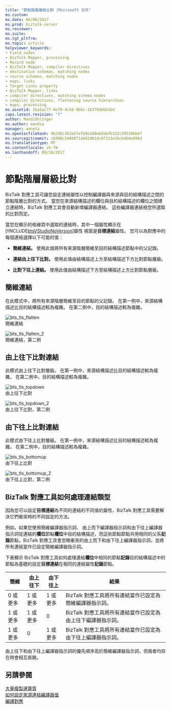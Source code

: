 ```yaml
---
title: "節點階層層級比對 |Microsoft 文件"
ms.custom: 
ms.date: 06/08/2017
ms.prod: biztalk-server
ms.reviewer: 
ms.suite: 
ms.tgt_pltfrm: 
ms.topic: article
helpviewer_keywords:
- Field nodes
- BizTalk Mapper, processing
- Record node
- BizTalk Mapper, compiler directives
- destination schemas, matching nodes
- source schemas, matching nodes
- maps, links
- Target Links property
- BizTalk Mapper, links
- compiler directives, matching schema nodes
- compiler directives, flattening source hierarchies
- maps, processing
ms.assetid: 5ba1ac77-0e70-4c58-9b8c-1b379dbbb3bd
caps.latest.revision: "7"
author: MandiOhlinger
ms.author: mandia
manager: anneta
ms.openlocfilehash: 0b2d0c363abfefb9e3d0eb8abfb332c59539bb67
ms.sourcegitcommit: cb908c540d8f1a692d01dc8f313e16cb4b4e696d
ms.translationtype: MT
ms.contentlocale: zh-TW
ms.lasthandoff: 09/20/2017
---
```

# <a name="node-hierarchy-level-matching"></a>節點階層層級比對
BizTalk 對應工具可讓您設定連結屬性以控制編譯器與來源與目的結構描述之間的節點階層比對的方式。 當您在來源結構描述的欄位與目的結構描述的欄位之間建立連結時，BizTalk 對應工具會自動新增編譯器連結。 這些編譯器連結視您所選取的比對而定。  
  
 當您在顯示的格線頁中選取的連結時，其中一個屬性顯示在[!INCLUDE[btsVStudioNoVersion](../includes/btsvstudionoversion-md.md)]屬性 視窗是**目標連結**屬性。 您可以為對應中的每個連結選擇以下可能的值：  
  
-   **簡維連結。** 使用此值將所有來源階層簡維至目的結構描述節點中的父記錄。  
  
-   **連結由上往下比對。** 使用此值由結構描述上方至結構描述下方比對節點層級。  
  
-   **比對下往上連結。** 使用此值由結構描述下方至結構描述上方比對節點層級。  
  
## <a name="flatten-links"></a>簡維連結  
 在此模式中，將所有來源階層簡維至目的節點的父記錄。 在第一例中，來源結構描述比目的結構描述較為複雜。 在第二例中，目的結構描述較為複雜。  
  
 ![](../core/media/bts-tls-flatten.gif "bts_tls_flatten")  
簡維連結  
  
 ![](../core/media/bts-tls-flatten-2.gif "bts_tls_flatten_2")  
簡維連結，第二例  
  
## <a name="match-links-top-down"></a>由上往下比對連結  
 此模式由上往下比對層級。 在第一例中，來源結構描述比目的結構描述較為複雜。 在第二例中，目的結構描述較為複雜。  
  
 ![](../core/media/bts-tls-topdown.gif "bts_tls_topdown")  
由上往下比對  
  
 ![](../core/media/bts-tls-topdown-2.gif "bts_tls_topdown_2")  
由上往下比對，第二例  
  
## <a name="match-links-bottom-up"></a>由下往上比對連結  
 此模式由下往上比對層級。 在第一例中，來源結構描述比目的結構描述較為複雜。 在第二例中，目的結構描述較為複雜。  
  
 ![](../core/media/bts-tls-bottomup.gif "bts_tls_bottomup")  
由下往上比對  
  
 ![](../core/media/bts-tls-bottomup-2.gif "bts_tls_bottomup_2")  
由下往上比對，第二例  
  
## <a name="how-biztalk-mapper-processes-link-types"></a>BizTalk 對應工具如何處理連結類型  
 因為您可以設定**目標連結**為不同的連結的不同值的屬性，BizTalk 對應工具需要解決它們衝突時的不同設定的方法。  
  
 例如，如果您使用簡維編譯器指示詞、 由上而下編譯器指示詞和由下往上編譯器指示詞從連結的**欄位**節點**欄位**中目的結構描述，而這些節點節點共用相同的父系**記錄**節點，BizTalk 對應工具會忽略衝突的由上而下和由下往上編譯器指示詞，並將所有連結當作已設定簡維編譯器指示詞。  
  
 下表顯示 BizTalk 對應工具如何處理連結**欄位**中相同的節點**記錄**目的結構描述中的節點為基礎的設定**目標連結**在相同的連結屬性**記錄**節點。  
  
|簡維|由上往下|由下往上|結果|  
|-------------|---------------|----------------|------------|  
|0 或更多|1 或更多|1 或更多|BizTalk 對應工具將所有連結當作已設定為簡維編譯器指示詞。|  
|1 或更多|1 或更多|0|BizTalk 對應工具將所有連結當作已設定為由上往下編譯器指示詞。|  
|1 或更多|0|1 或更多|BizTalk 對應工具將所有連結當作已設定為由下往上編譯器指示詞。|  
  
 由上往下和由下往上編譯器指示詞的優先順序高於簡維編譯器指示詞，但兩者均存在時會相互抵銷。  
  
## <a name="see-also"></a>另請參閱  
 [大量複製運算質](../core/mass-copy-functoid.md)   
 [如何設定來源連結編譯器值](../core/how-to-set-the-source-links-compiler-value.md)   
 [編譯對應](../core/compiling-maps.md)
